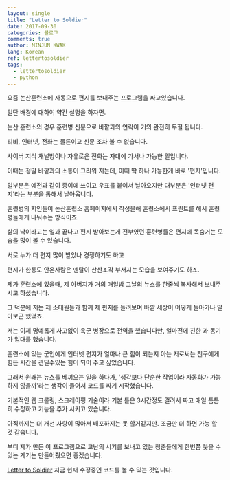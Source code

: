 ```yaml
---
layout: single
title: "Letter to Soldier"
date: 2017-09-30
categories: 블로그
comments: true
author: MINJUN KWAK
lang: Korean
ref: lettertosoldier
tags:
  - lettertosoldier
  - python
---
```



요즘 논산훈련소에 자동으로 편지를 보내주는 프로그램을 짜고있습니다.

일단 배경에 대하여 약간 설명을 하자면.

논산 훈련소의 경우 훈련병 신분으로 바깥과의 연락이 거의 완전히 두절 됩니다.

티비, 인터넷, 전화는 물론이고 신문 조차 볼 수 없습니다.

사이버 지식 채널방이나 자유로운 전화는 자대에 가서나 가능한 일입니다.

이때는 정말 바깥과의 소통이 그리워 지는데, 이때 딱 하나 가능한게 바로 '편지'입니다.

일부분은 예전과 같이 종이에 쓰이고 우표를 붙여서 날아오지만 대부분은 '인터넷 편지'라는 부분을 통해서 날아옵니다.

훈련병의 지인들이 논산훈련소 홈페이지에서 작성을해 훈련소에서 프린트를 해서 훈련병들에게 나눠주는 방식이죠.

삶의 낙이라고는 일과 끝나고 편지 받아보는게 전부였던 훈련병들은 편지에 목숨거는 모습을 많이 볼 수 있습니다.

서로 누가 더 편지 많이 받았나 경쟁하기도 하고

편지가 한통도 안온사람은 멘탈이 산산조각 부서지는 모습을 보여주기도 하죠.

제가 훈련소에 있을때, 제 아버지가 거의 매일밤 그날의 뉴스를 한줄씩 복사해서 보내주시고 하셨습니다.

그 덕분에 저는 제 소대원들과 함께 제 편지를 돌려보며 바깥 세상이 어떻게 돌아가나 알아보곤 했었죠.

저는 이제 명예롭게 사고없이 육군 병장으로 전역을 했습니다만, 얼마전에 친한 과 동기가 입대를 했습니다.

훈련소에 있는 군인에게 인터넷 편지가 얼마나 큰 힘이 되는지 아는 저로써는 친구에게 힘든 시간을 견딜수있는 힘이 되어 주고 싶었습니다.

그래서 원래는 뉴스를 베껴오는 일을 하다가, '생각보다 단순한 작업이라 자동화가 가능하지 않을까'라는 생각이 들어서 코드를 짜기 시작했습니다.

기본적인 웹 크롤링, 스크레이핑 기술이라 기본 틀은 3시간정도 걸려서 짜고 매일 틈틈히 수정하고 기능을 추가 시키고 있습니다.

아직까지는 더 개선 사항이 많아서 배포하지는 못 할거같지만. 조금만 더 하면 가능 할 것 같습니다.

부디 제가 만든 이 프로그램으로 고난의 시기를 보내고 있는 청춘들에게 한번쯤 웃을 수 있는 계기는 만들어줬으면 좋겠습니다.


[Letter to Soldier]({{https://github.com/Hanuu/lettertosoldier}}) 지금 현재 수정중인 코드를 볼 수 있는 깃입니다.
